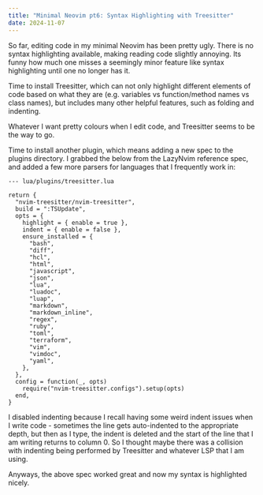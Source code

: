 ```yaml
---
title: "Minimal Neovim pt6: Syntax Highlighting with Treesitter"
date: 2024-11-07
---
```


So far, editing code in my minimal Neovim has been pretty ugly. There is no syntax highlighting available, making reading code slightly annoying. Its funny how much one misses a seemingly minor feature like syntax highlighting until one no longer has it.

Time to install Treesitter, which can not only highlight different elements of code based on what they are (e.g. variables vs function/method names vs class names), but includes many other helpful features, such as folding and indenting.

Whatever I want pretty colours when I edit code, and Treesitter seems to be the way to go.

Time to install another plugin, which means adding a new spec to the plugins directory. I grabbed the below from the LazyNvim reference spec, and added a few more parsers for languages that I frequently work in:

```
--- lua/plugins/treesitter.lua

return {
  "nvim-treesitter/nvim-treesitter",
  build = ":TSUpdate",
  opts = {
    highlight = { enable = true },
    indent = { enable = false },
    ensure_installed = {
      "bash",
      "diff",
      "hcl",
      "html",
      "javascript",
      "json",
      "lua",
      "luadoc",
      "luap",
      "markdown",
      "markdown_inline",
      "regex",
      "ruby",
      "toml",
      "terraform",
      "vim",
      "vimdoc",
      "yaml",
    },
  },
  config = function(_, opts)
    require("nvim-treesitter.configs").setup(opts)
  end,
}
```

I disabled indenting because I recall having some weird indent issues when I write code - sometimes the line gets auto-indented to the appropriate depth, but then as I type, the indent is deleted and the start of the line that I am writing returns to column 0. So I thought maybe there was a collision with indenting being performed by Treesitter and whatever LSP that I am using.

Anyways, the above spec worked great and now my syntax is highlighted nicely.
